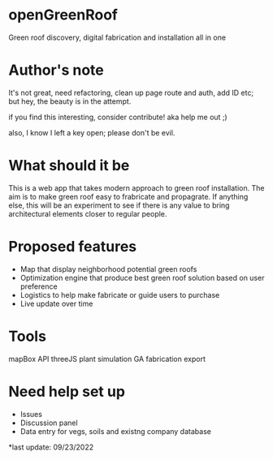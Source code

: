 # openGreenRoof
Green roof discovery, digital fabrication and installation all in one

# Author's note
It's not great, need refactoring, clean up page route and auth, add ID etc; but hey, the beauty is in the attempt.

if you find this interesting, consider contribute! aka help me out ;)

also, I know I left a key open; please don't be evil. 

# What should it be 
This is a web app that takes modern approach to green roof installation.
The aim is to make green roof easy to frabricate and propagrate.
If anything else, this will be an experiment to see if there is any value to bring architectural elements closer to regular people.

# Proposed features
- Map that display neighborhood potential green roofs
- Optimization engine that produce best green roof solution based on user preference
- Logistics to help make fabricate or guide users to purchase 
- Live update over time

# Tools 
mapBox API
threeJS
plant simulation
GA
fabrication export

# Need help set up
- Issues
- Discussion panel
- Data entry for vegs, soils and existng company database

*last update: 09/23/2022